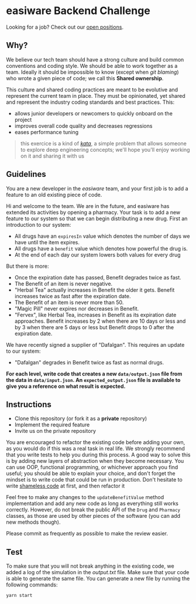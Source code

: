 # easiware Backend Challenge

Looking for a job? Check out our [open positions](https://www.welcometothejungle.com/en/companies/easiware/jobs).

## Why?

We believe our tech team should have a strong culture and build common conventions and coding style. We should be able to work together as a team. Ideally it should be impossible to know (except when _git blaming_) who wrote a given piece of code; we call this **Shared ownership**.

This culture and shared coding practices are meant to be evolutive and represent the current team in place. They must be opinionated, yet shared and represent the industry coding standards and best practices. This:

- allows junior developers or newcomers to quickly onboard on the project
- improves overall code quality and decreases regressions
- eases performance tuning

> this exercice is a kind of [_kata_](http://codekata.com/), a simple problem that allows someone to explore deep engineering concepts; we'll hope you'll enjoy working on it and sharing it with us

## Guidelines

You are a new developer in the _easiware_ team, and your first job is to add a feature to an old existing piece of code.

Hi and welcome to the team. We are in the future, and easiware has extended its activities by opening a pharmacy. Your task is to add a new feature to our system so that we can begin distributing a new drug. First an introduction to our system:

- All drugs have an `expiresIn` value which denotes the number of days we have until the item expires.
- All drugs have a `benefit` value which denotes how powerful the drug is.
- At the end of each day our system lowers both values for every drug

But there is more:

- Once the expiration date has passed, Benefit degrades twice as fast.
- The Benefit of an item is never negative.
- "Herbal Tea" actually increases in Benefit the older it gets. Benefit increases twice as fast after the expiration date.
- The Benefit of an item is never more than 50.
- "Magic Pill" never expires nor decreases in Benefit.
- "Fervex", like Herbal Tea, increases in Benefit as its expiration date approaches. Benefit increases by 2 when there are 10 days or less and by 3 when there are 5 days or less but Benefit drops to 0 after the expiration date.

We have recently signed a supplier of "Dafalgan". This requires an update to our system:

- "Dafalgan" degrades in Benefit twice as fast as normal drugs.

**For each level, write code that creates a new `data/output.json` file from the data in `data/input.json`.
An `expected_output.json` file is available to give you a reference on what result is expected.**

## Instructions

- Clone this repository (or fork it as a **private** repository)
- Implement the required feature
- Invite us on the private repository

You are encouraged to refactor the existing code before adding your own, as you would do if this was a real task in real life. We strongly recommend that you write tests to help you during this process.
A good way to solve this is by adding new layers of abstraction when they become necessary. You can use OOP, functional programming, or whichever approach you find useful; you should be able to explain your choice, and don't forget the mindset is to write code that could be run in production.
Don't hesitate to write [shameless code](http://red-badger.com/blog/2014/08/20/i-spent-3-days-with-sandi-metz-heres-what-i-learned/) at first, and then refactor it

Feel free to make any changes to the `updateBenefitValue` method implementation and add any new code as long as everything still works correctly. However, do not break the public API of the `Drug` and `Pharmacy` classes, as those are used by other pieces of the software (you can add new methods though).

Please commit as frequently as possible to make the review easier.

## Test

To make sure that you will not break anything in the existing code, we added a log of the simulation in the _output.txt_ file. Make sure that your code is able to generate the same file. You can generate a new file by running the following commands:

```sh
yarn start
```
